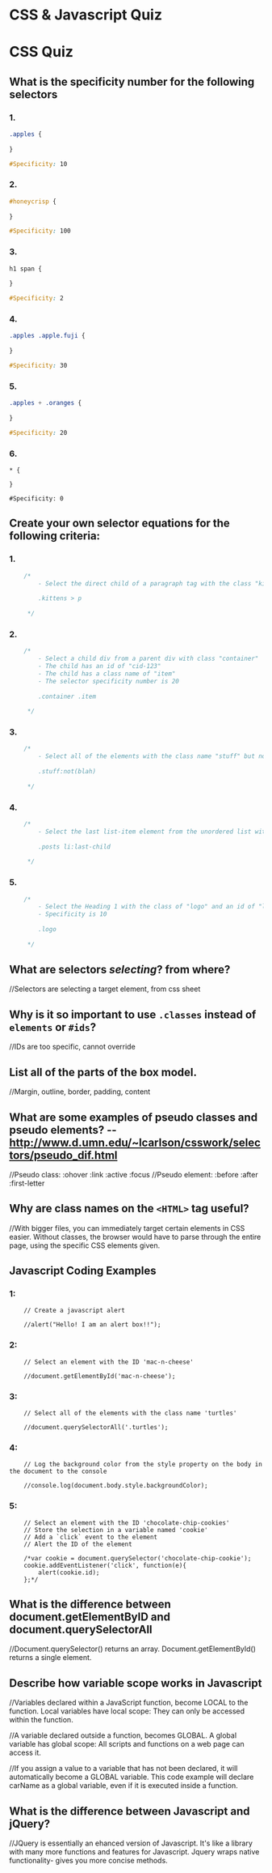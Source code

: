 # CSS & Javascript Quiz

# CSS Quiz

## What is the specificity number for the following selectors

### 1. 
```CSS
.apples {
    
}

#Specificity: 10
```

### 2. 
```CSS
#honeycrisp {
    
}

#Specificity: 100
```

### 3. 
```CSS
h1 span {
    
}

#Specificity: 2
```

### 4. 
```CSS
.apples .apple.fuji {
    
}

#Specificity: 30
```

### 5. 
```CSS
.apples + .oranges {
    
}

#Specificity: 20
```

### 6.
```
* {
    
}

#Specificity: 0
```

## Create your own selector equations for the following criteria:

### 1. 
```css
    /*
        - Select the direct child of a paragraph tag with the class "kittens"
        
        .kittens > p 
        
     */
```

### 2. 
```css
    /*
        - Select a child div from a parent div with class "container"
        - The child has an id of "cid-123"
        - The child has a class name of "item"
        - The selector specificity number is 20
        
        .container .item
        
     */
```

### 3. 
```css
    /*
        - Select all of the elements with the class name "stuff" but not with the class name "blah"
        
        .stuff:not(blah) 
        
     */
```

### 4. 
```css
    /*
        - Select the last list-item element from the unordered list with the class name "posts"
        
        .posts li:last-child
        
     */
```

### 5. 
```css
    /*
        - Select the Heading 1 with the class of "logo" and an id of "logo"
        - Specificity is 10
        
        .logo
        
     */
```

## What are selectors *selecting*? from where?

//Selectors are selecting a target element, from css sheet

## Why is it so important to use `.classes` instead of `elements` or `#ids`?

//IDs are too specific, cannot override

## List all of the parts of the box model.

//Margin, outline, border, padding, content
## What are some examples of pseudo classes and pseudo elements? -- http://www.d.umn.edu/~lcarlson/csswork/selectors/pseudo_dif.html

//Pseudo class: :ohover :link :active :focus
//Pseudo element: :before :after :first-letter 
## Why are class names on the `<HTML>` tag useful?

//With bigger files, you can immediately target certain elements in CSS easier. Without classes, the browser would have to parse through the entire page, using the specific CSS elements given. 
## Javascript Coding Examples

### 1: 
```JS
    // Create a javascript alert
    
    //alert("Hello! I am an alert box!!");
```

### 2: 
```JS
    // Select an element with the ID 'mac-n-cheese'
    
    //document.getElementById('mac-n-cheese');
```

### 3: 
```JS
    // Select all of the elements with the class name 'turtles'
    
    //document.querySelectorAll('.turtles');
```

### 4: 
```JS
    // Log the background color from the style property on the body in the document to the console
    
    //console.log(document.body.style.backgroundColor);
```

### 5: 
```JS
    // Select an element with the ID 'chocolate-chip-cookies'
    // Store the selection in a variable named 'cookie'
    // Add a `click` event to the element
    // Alert the ID of the element
    
    /*var cookie = document.querySelector('chocolate-chip-cookie');
    cookie.addEventListener('click', function(e){
        alert(cookie.id);
    };*/
```

## What is the difference between document.getElementByID and document.querySelectorAll

//Document.querySelector() returns an array. Document.getElementById() returns a single element.
## Describe how variable scope works in Javascript

//Variables declared within a JavaScript function, become LOCAL to the function. Local variables have local scope: They can only be accessed within the function.

//A variable declared outside a function, becomes GLOBAL. A global variable has global scope: All scripts and functions on a web page can access it. 

//If you assign a value to a variable that has not been declared, it will automatically become a GLOBAL variable. This code example will declare carName as a global variable, even if it is executed inside a function.
## What is the difference between Javascript and jQuery?

//JQuery is essentially an ehanced version of Javascript. It's like a library with many more functions and features for Javascript. Jquery wraps native functionality- gives you more concise methods. 